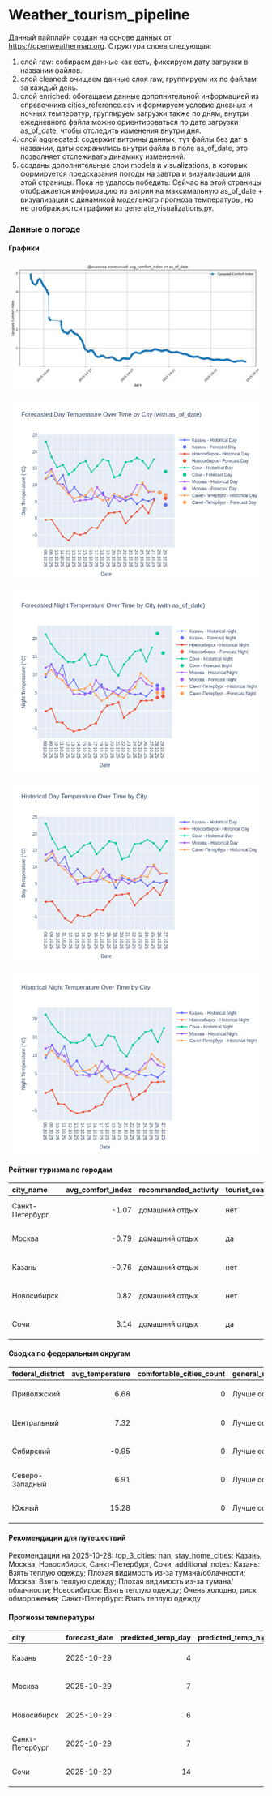 # Weather_tourism_pipeline
Данный пайплайн создан на основе данных от https://openweathermap.org.
Структура слоев следующая:
  1) слой raw: 
  собираем данные как есть, фиксируем дату загрузки в названии файлов.
  2) слой cleaned:
  очищаем данные слоя raw, группируем их по файлам за каждый день.
  3) слой enriched:
  обогащаем данные дополнительной информацией из справочника cities_reference.csv и формируем условие дневных и ночных температур,
  группируем загрузки также по дням, внутри ежедневного файла можно ориентироваться по дате загрузки as_of_date, чтобы отследить изменения внутри дня.
  4) слой aggregated:
   содержит витрины данных, тут файлы без дат в названии, даты сохранились внутри файла в поле as_of_date, это позволняет отслеживать динамику изменений.
  6) созданы дополнительные слои models и visualizations, в которых формируется предсказания погоды на завтра и визуализации для этой страницы.
  Пока не удалось победить: Сейчас на этой страницы отображается инфомрацию из витрин на максимальную as_of_date + визуализации с динамикой модельного прогноза температуры, 
  но не отображаются графики из generate_visualizations.py.
<!-- WEATHER DATA START -->
### Данные о погоде

#### Графики
![Comfort Index Trend](data/visualizations/comfort_index_trend.png)

![Forecasted Day Temperature](data/visualizations/forecasted_day_temperature.png)

![Forecasted Night Temperature](data/visualizations/forecasted_night_temperature.png)

![Historical Day Temperature](data/visualizations/historical_day_temperature.png)

![Historical Night Temperature](data/visualizations/historical_night_temperature.png)

#### Рейтинг туризма по городам
| city_name       |   avg_comfort_index | recommended_activity   | tourist_season_match   | tourism_season   | tour_recommendation       | as_of_date          |
|:----------------|--------------------:|:-----------------------|:-----------------------|:-----------------|:--------------------------|:--------------------|
| Санкт-Петербург |               -1.07 | домашний отдых         | нет                    | Май-Сентябрь     | домашний отдых вне сезона | 2025-10-28 06:36:00 |
| Москва          |               -0.79 | домашний отдых         | да                     | Круглогодично    | домашний отдых в сезон    | 2025-10-28 06:36:00 |
| Казань          |               -0.76 | домашний отдых         | нет                    | Май-Сентябрь     | домашний отдых вне сезона | 2025-10-28 06:36:00 |
| Новосибирск     |                0.82 | домашний отдых         | нет                    | Июнь-Август      | домашний отдых вне сезона | 2025-10-28 06:36:00 |
| Сочи            |                3.14 | домашний отдых         | да                     | Май-Октябрь      | домашний отдых в сезон    | 2025-10-28 06:36:00 |

#### Сводка по федеральным округам
| federal_district   |   avg_temperature |   comfortable_cities_count | general_recommendation   | as_of_date          |
|:-------------------|------------------:|---------------------------:|:-------------------------|:--------------------|
| Приволжский        |              6.68 |                          0 | Лучше остаться дома      | 2025-10-28 06:36:00 |
| Центральный        |              7.32 |                          0 | Лучше остаться дома      | 2025-10-28 06:36:00 |
| Сибирский          |             -0.95 |                          0 | Лучше остаться дома      | 2025-10-28 06:36:00 |
| Северо-Западный    |              6.91 |                          0 | Лучше остаться дома      | 2025-10-28 06:36:00 |
| Южный              |             15.28 |                          0 | Лучше остаться дома      | 2025-10-28 06:36:00 |

#### Рекомендации для путешествий
Рекомендации на 2025-10-28: top_3_cities: nan, stay_home_cities: Казань, Москва, Новосибирск, Санкт-Петербург, Сочи, additional_notes: Казань: Взять теплую одежду; Плохая видимость из-за тумана/облачности; Москва: Взять теплую одежду; Плохая видимость из-за тумана/облачности; Новосибирск: Взять теплую одежду; Очень холодно, риск обморожения; Санкт-Петербург: Взять теплую одежду

#### Прогнозы температуры
| city            | forecast_date   |   predicted_temp_day |   predicted_temp_night | model_type       | as_of_date          |
|:----------------|:----------------|---------------------:|-----------------------:|:-----------------|:--------------------|
| Казань          | 2025-10-29      |                    4 |                      4 | LinearRegression | 2025-10-28 06:36:37 |
| Москва          | 2025-10-29      |                    7 |                      6 | LinearRegression | 2025-10-28 06:36:37 |
| Новосибирск     | 2025-10-29      |                    6 |                      4 | LinearRegression | 2025-10-28 06:36:37 |
| Санкт-Петербург | 2025-10-29      |                    7 |                      5 | LinearRegression | 2025-10-28 06:36:37 |
| Сочи            | 2025-10-29      |                   14 |                     16 | LinearRegression | 2025-10-28 06:36:37 |


<!-- WEATHER DATA END -->
